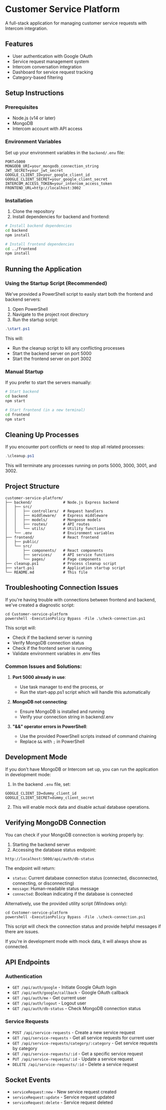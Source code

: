 # Customer Service Platform

A full-stack application for managing customer service requests with Intercom integration.

## Features

- User authentication with Google OAuth
- Service request management system
- Intercom conversation integration
- Dashboard for service request tracking
- Category-based filtering

## Setup Instructions

### Prerequisites

- Node.js (v14 or later)
- MongoDB
- Intercom account with API access

### Environment Variables

Set up your environment variables in the `backend/.env` file:

```
PORT=5000
MONGODB_URI=your_mongodb_connection_string
JWT_SECRET=your_jwt_secret
GOOGLE_CLIENT_ID=your_google_client_id
GOOGLE_CLIENT_SECRET=your_google_client_secret
INTERCOM_ACCESS_TOKEN=your_intercom_access_token
FRONTEND_URL=http://localhost:3002
```

### Installation

1. Clone the repository
2. Install dependencies for backend and frontend:

```bash
# Install backend dependencies
cd backend
npm install

# Install frontend dependencies
cd ../frontend
npm install
```

## Running the Application

### Using the Startup Script (Recommended)

We've provided a PowerShell script to easily start both the frontend and backend servers:

1. Open PowerShell
2. Navigate to the project root directory
3. Run the startup script:

```powershell
.\start.ps1
```

This will:
- Run the cleanup script to kill any conflicting processes
- Start the backend server on port 5000
- Start the frontend server on port 3002

### Manual Startup

If you prefer to start the servers manually:

```bash
# Start backend
cd backend
npm start

# Start frontend (in a new terminal)
cd frontend
npm start
```

## Cleaning Up Processes

If you encounter port conflicts or need to stop all related processes:

```powershell
.\cleanup.ps1
```

This will terminate any processes running on ports 5000, 3000, 3001, and 3002.

## Project Structure

```
customer-service-platform/
├── backend/              # Node.js Express backend
│   ├── src/
│   │   ├── controllers/  # Request handlers
│   │   ├── middleware/   # Express middleware
│   │   ├── models/       # Mongoose models
│   │   ├── routes/       # API routes
│   │   └── utils/        # Utility functions
│   └── .env              # Environment variables
├── frontend/             # React frontend
│   ├── public/
│   └── src/
│       ├── components/   # React components
│       ├── services/     # API service functions
│       └── pages/        # Page components
├── cleanup.ps1           # Process cleanup script
├── start.ps1             # Application startup script
└── README.md             # This file
```

## Troubleshooting Connection Issues

If you're having trouble with connections between frontend and backend, we've created a diagnostic script:

```
cd Customer-service-platform
powershell -ExecutionPolicy Bypass -File .\check-connection.ps1
```

This script will:
- Check if the backend server is running
- Verify MongoDB connection status
- Check if the frontend server is running
- Validate environment variables in .env files

### Common Issues and Solutions:

1. **Port 5000 already in use**:
   - Use task manager to end the process, or
   - Run the start-app.ps1 script which will handle this automatically

2. **MongoDB not connecting**:
   - Ensure MongoDB is installed and running
   - Verify your connection string in backend/.env

3. **"&&" operator errors in PowerShell**:
   - Use the provided PowerShell scripts instead of command chaining
   - Replace `&&` with `;` in PowerShell

## Development Mode

If you don't have MongoDB or Intercom set up, you can run the application in development mode:

1. In the backend `.env` file, set:
```
GOOGLE_CLIENT_ID=dummy_client_id
GOOGLE_CLIENT_SECRET=dummy_client_secret
```

2. This will enable mock data and disable actual database operations.

## Verifying MongoDB Connection

You can check if your MongoDB connection is working properly by:

1. Starting the backend server
2. Accessing the database status endpoint:
```
http://localhost:5000/api/auth/db-status
```

The endpoint will return:
- `status`: Current database connection status (connected, disconnected, connecting, or disconnecting)
- `message`: Human-readable status message
- `connected`: Boolean indicating if the database is connected

Alternatively, use the provided utility script (Windows only):
```
cd Customer-service-platform
powershell -ExecutionPolicy Bypass -File .\check-connection.ps1
```

This script will check the connection status and provide helpful messages if there are issues.

If you're in development mode with mock data, it will always show as connected.

## API Endpoints

### Authentication
- `GET /api/auth/google` - Initiate Google OAuth login
- `GET /api/auth/google/callback` - Google OAuth callback
- `GET /api/auth/me` - Get current user
- `GET /api/auth/logout` - Logout user
- `GET /api/auth/db-status` - Check MongoDB connection status

### Service Requests
- `POST /api/service-requests` - Create a new service request
- `GET /api/service-requests` - Get all service requests for current user
- `GET /api/service-requests/category/:category` - Get service requests by category
- `GET /api/service-requests/:id` - Get a specific service request
- `PUT /api/service-requests/:id` - Update a service request
- `DELETE /api/service-requests/:id` - Delete a service request

## Socket Events

- `serviceRequest:new` - New service request created
- `serviceRequest:update` - Service request updated
- `serviceRequest:delete` - Service request deleted 